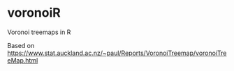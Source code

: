 # voronoiR
Voronoi treemaps in R

Based on https://www.stat.auckland.ac.nz/~paul/Reports/VoronoiTreemap/voronoiTreeMap.html 
